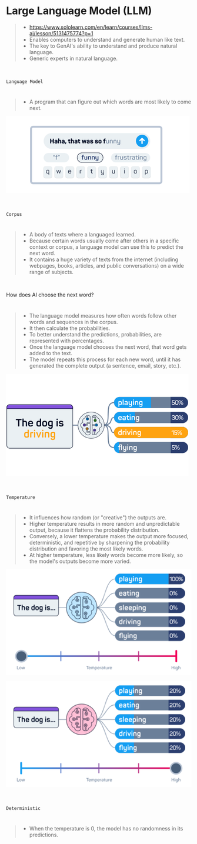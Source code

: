 # Large Language Model (LLM)

> - https://www.sololearn.com/en/learn/courses/llms-ai/lesson/5131475774?p=1
> - Enables computers to understand and generate human like text.
> - The key to GenAI's ability to understand and produce natural language.
> - Generic experts in natural language.

<br />

`Language Model`
#

> - A program that can figure out which words are most likely to come next.

![01-predictive-text](../images/01-predictive-text.png)

<br />

`Corpus`
#

> - A body of texts where a languaged learned.
> - Because certain words usually come after others in a specific context or corpus, a language model can use this to predict the next word.
> - It contains a huge variety of texts from the internet (including webpages, books, articles, and public conversations) on a wide range of subjects.

<br />

How does AI choose the next word?
#

> - The language model measures how often words follow other words and sequences in the corpus.
> - It then calculate the probabilities.
> - To better understand the predictions, probabilities, are represented with percentages.
> - Once the language model chooses the next word, that word gets added to the text.
> - The model repeats this process for each new word, until it has generated the complete output (a sentence, email, story, etc.).

![02-probabilities](../images/02-probabilties-sample.png)

<br />

`Temperature`
#

> - It influences how random (or "creative") the outputs are.
> - Higher temperature results in more random and unpredictable output, because it flattens the probability distribution.
> - Conversely, a lower temperature makes the output more focused, deterministic, and repetitive by sharpening the probability distribution and favoring the most likely words.
> - At higher temperature, less likely words become more likely, so the model's outputs become more varied.

![03-low-temperature](../images/03-low-temperature.png)

![04-high-temperature](../images/04-high-temperature.png)

<br />

`Deterministic`
#

> - When the temperature is 0, the model has no randomness in its predictions.
